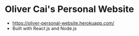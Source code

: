 # Oliver Cai's Personal Website
- https://oliver-personal-website.herokuapp.com/
- Built with React.js and Node.js
